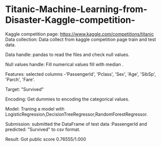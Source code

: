 # Titanic-Machine-Learning-from-Disaster-Kaggle-competition-
Kaggle competition page: https://www.kaggle.com/competitions/titanic
Data collection:
Data collect from kaggle competition page train and test data.

Data handle:
pandas to read the files and check null values.

Null values handle:
Fill numerical values fill with median .

Features:
selected columns -'PassengerId', 'Pclass', 'Sex', 'Age', 'SibSp', 'Parch', 'Fare'.

Target:
"Survived"

Encoding:
Get dummies to encoding the categorical values.

Model:
Traning a model with LogisticRegression,DecisionTreeRegressor,RandomForestRegressor.

Submission:
submitted the DataFrame of test data :PassengerId  and predicted: "Survived" to csv format.

Result:
Got public score 0.76555/1.000





